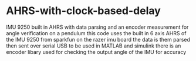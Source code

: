 # AHRS-with-clock-based-delay
IMU 9250 built in AHRS with data parsing and an encoder measurement for angle verification on a pendulum
this code uses the built in 6 axis AHRS of the IMU 9250 from sparkfun on the razer imu board
the data is them parsed then sent over serial USB to be used in MATLAB and simulink
there is an encoder libary used for checking the output angle of the IMU for accuracy
